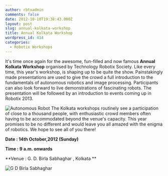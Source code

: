 ```yaml
---
author: rbtxadmin
comments: false
date: 2012-10-10T19:38:43.000Z
layout: post
slug: annual-kolkata-workshop
title: Annual Kolkata Workshop
wordpress_id: 414
categories:
  - Robotix Workshops
---
```


It's time once again for the awesome, fun-filled and now famous **Annual Kolkata Workshop** organised by Technology Robotix Society. Like every time, this year's workshop, is shaping up to be quite the show. Painstakingly made presentations are used to give the crowd a full introduction to the fundamentals of autonomous robotics and image processing. Participants can also look forward to live demonstrations of fascinating robots. The presentation will be followed by an introduction to events coming up in Robotix 2013.

![Autonomous Robot](http://www.bakatronics.com/images/FA1108.JPG) The Kolkata workshops routinely see a participation of close to a thousand people, with enthusiastic crowd members often having to be accommodated beyond the venue's capacity. This year promises to be no different and would leave you all amazed with the enigma of robotics. We hope to see all of you there!

**Date : 14th October,2012 (Sunday)**

**Time : 9 a.m. onwards**

**Venue : G. D. Birla Sabhaghar , Kolkata **

![G D Birla Sabhaghar](http://robotix.in/uploads/m.jpg)
